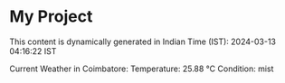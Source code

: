 # My Project

This content is dynamically generated in Indian Time (IST): 2024-03-13 04:16:22 IST


Current Weather in Coimbatore:
Temperature: 25.88 °C
Condition: mist
